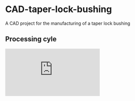 # CAD-taper-lock-bushing
A CAD project for the manufacturing of a taper lock bushing

## Processing cyle
![processing cycle](https://octodex.github.com/alberts96/CAD-taper-lock-bushing/blob/main/processing-cycle.pdf)


